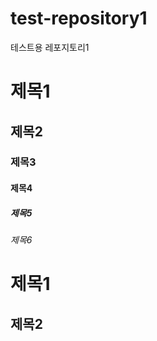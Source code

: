 # test-repository1
테스트용 레포지토리1
# 제목1
## 제목2
### 제목3
#### 제목4
##### 제목5
###### 제목6



제목1
======

제목2
------







